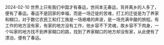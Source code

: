 2024-02-10
世界上只有我们中国才有春运，世间本无春运，背井离乡的人多了，便有了春运。春运不是回家的幸福，而是一场迁徙的苦难，打工的迁徙是为了养家和糊口，对于数亿农民工和打工族是一场艰难的奔波，是一场充满辛酸的旅程。有工作的地方没有家，有家的地方没有工作，他乡容不下灵魂，故乡容不下肉身，一个叫家的地方找不到养家糊口的路，找到了养家糊口的地方却没有家，从此便有了漂泊，便有了春运。
